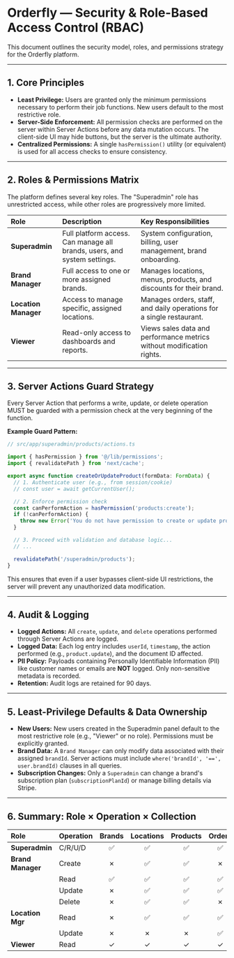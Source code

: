 # Orderfly — Security & Role-Based Access Control (RBAC)

This document outlines the security model, roles, and permissions strategy for the Orderfly platform.

---

## 1. Core Principles

*   **Least Privilege:** Users are granted only the minimum permissions necessary to perform their job functions. New users default to the most restrictive role.
*   **Server-Side Enforcement:** All permission checks are performed on the server within Server Actions before any data mutation occurs. The client-side UI may hide buttons, but the server is the ultimate authority.
*   **Centralized Permissions:** A single `hasPermission()` utility (or equivalent) is used for all access checks to ensure consistency.

---

## 2. Roles & Permissions Matrix

The platform defines several key roles. The "Superadmin" role has unrestricted access, while other roles are progressively more limited.

| Role | Description | Key Responsibilities |
| :--- | :--- | :--- |
| **Superadmin** | Full platform access. Can manage all brands, users, and system settings. | System configuration, billing, user management, brand onboarding. |
| **Brand Manager** | Full access to one or more assigned brands. | Manages locations, menus, products, and discounts for their brand. |
| **Location Manager** | Access to manage specific, assigned locations. | Manages orders, staff, and daily operations for a single restaurant. |
| **Viewer** | Read-only access to dashboards and reports. | Views sales data and performance metrics without modification rights. |

---

## 3. Server Actions Guard Strategy

Every Server Action that performs a write, update, or delete operation MUST be guarded with a permission check at the very beginning of the function.

**Example Guard Pattern:**
```typescript
// src/app/superadmin/products/actions.ts

import { hasPermission } from '@/lib/permissions';
import { revalidatePath } from 'next/cache';

export async function createOrUpdateProduct(formData: FormData) {
  // 1. Authenticate user (e.g., from session/cookie)
  // const user = await getCurrentUser();

  // 2. Enforce permission check
  const canPerformAction = hasPermission('products:create');
  if (!canPerformAction) {
    throw new Error('You do not have permission to create or update products.');
  }

  // 3. Proceed with validation and database logic...
  // ...

  revalidatePath('/superadmin/products');
}
```

This ensures that even if a user bypasses client-side UI restrictions, the server will prevent any unauthorized data modification.

---

## 4. Audit & Logging

*   **Logged Actions:** All `create`, `update`, and `delete` operations performed through Server Actions are logged.
*   **Logged Data:** Each log entry includes `userId`, `timestamp`, the action performed (e.g., `product.update`), and the document ID affected.
*   **PII Policy:** Payloads containing Personally Identifiable Information (PII) like customer names or emails are **NOT** logged. Only non-sensitive metadata is recorded.
*   **Retention:** Audit logs are retained for 90 days.

---

## 5. Least-Privilege Defaults & Data Ownership

*   **New Users:** New users created in the Superadmin panel default to the most restrictive role (e.g., "Viewer" or no role). Permissions must be explicitly granted.
*   **Brand Data:** A `Brand Manager` can only modify data associated with their assigned `brandId`. Server actions must include `where('brandId', '==', user.brandId)` clauses in all queries.
*   **Subscription Changes:** Only a `Superadmin` can change a brand's subscription plan (`subscriptionPlanId`) or manage billing details via Stripe.

---

## 6. Summary: Role × Operation × Collection

| Role | Operation | Brands | Locations | Products | Orders | Customers | Users/Roles | Settings |
| :--- | :--- | :---: | :---: | :---: | :---: | :---: | :---: | :---: |
| **Superadmin** | C/R/U/D | ✅ | ✅ | ✅ | ✅ | ✅ | ✅ | ✅ |
| **Brand Manager**| Create | ✗ | ✅ | ✅ | ✗ | ✗ | ✗ | ✗ |
| | Read | ✅ | ✅ | ✅ | ✅ | ✅ | ✗ | ✗ |
| | Update | ✗ | ✅ | ✅ | ✅ | ✗ | ✗ | ✗ |
| | Delete | ✗ | ✅ | ✅ | ✗ | ✗ | ✗ | ✗ |
| **Location Mgr** | Read | ✗ | ✅ | ✅ | ✅ | ✗ | ✗ | ✗ |
| | Update | ✗ | ✗ | ✗ | ✅ | ✗ | ✗ | ✗ |
| **Viewer** | Read | ✓ | ✓ | ✓ | ✓ | ✓ | ✗ | ✗ |
